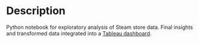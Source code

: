 # Description
Python notebook for exploratory analysis of Steam store data. Final insights and transformed data integrated into a [Tableau dashboard](https://public.tableau.com/app/profile/huimarco/viz/SteamStoreGames_16804223639880/Dashboard).
